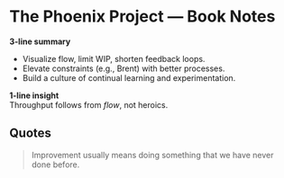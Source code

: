 # The Phoenix Project — Book Notes

**3-line summary**
- Visualize flow, limit WIP, shorten feedback loops.
- Elevate constraints (e.g., Brent) with better processes.
- Build a culture of continual learning and experimentation.

**1-line insight**  
Throughput follows from *flow*, not heroics.

## Quotes
> Improvement usually means doing something that we have never done before.